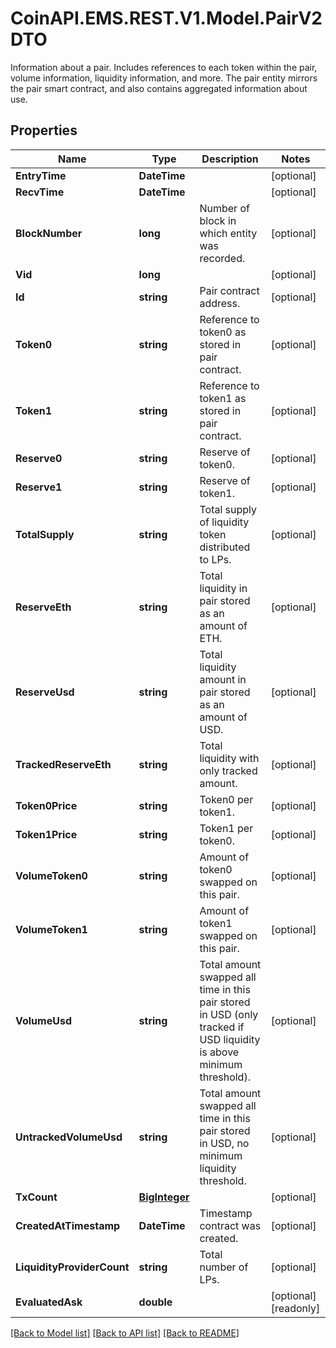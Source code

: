 # CoinAPI.EMS.REST.V1.Model.PairV2DTO
Information about a pair. Includes references to each token within the pair, volume information, liquidity information, and more. The pair entity mirrors the pair smart contract, and also contains aggregated information about use.

## Properties

Name | Type | Description | Notes
------------ | ------------- | ------------- | -------------
**EntryTime** | **DateTime** |  | [optional] 
**RecvTime** | **DateTime** |  | [optional] 
**BlockNumber** | **long** | Number of block in which entity was recorded. | [optional] 
**Vid** | **long** |  | [optional] 
**Id** | **string** | Pair contract address. | [optional] 
**Token0** | **string** | Reference to token0 as stored in pair contract. | [optional] 
**Token1** | **string** | Reference to token1 as stored in pair contract. | [optional] 
**Reserve0** | **string** | Reserve of token0. | [optional] 
**Reserve1** | **string** | Reserve of token1. | [optional] 
**TotalSupply** | **string** | Total supply of liquidity token distributed to LPs. | [optional] 
**ReserveEth** | **string** | Total liquidity in pair stored as an amount of ETH. | [optional] 
**ReserveUsd** | **string** | Total liquidity amount in pair stored as an amount of USD. | [optional] 
**TrackedReserveEth** | **string** | Total liquidity with only tracked amount. | [optional] 
**Token0Price** | **string** | Token0 per token1. | [optional] 
**Token1Price** | **string** | Token1 per token0. | [optional] 
**VolumeToken0** | **string** | Amount of token0 swapped on this pair. | [optional] 
**VolumeToken1** | **string** | Amount of token1 swapped on this pair. | [optional] 
**VolumeUsd** | **string** | Total amount swapped all time in this pair stored in USD (only tracked if USD liquidity is above minimum threshold). | [optional] 
**UntrackedVolumeUsd** | **string** | Total amount swapped all time in this pair stored in USD, no minimum liquidity threshold. | [optional] 
**TxCount** | [**BigInteger**](BigInteger.md) |  | [optional] 
**CreatedAtTimestamp** | **DateTime** | Timestamp contract was created. | [optional] 
**LiquidityProviderCount** | **string** | Total number of LPs. | [optional] 
**EvaluatedAsk** | **double** |  | [optional] [readonly] 

[[Back to Model list]](../README.md#documentation-for-models) [[Back to API list]](../README.md#documentation-for-api-endpoints) [[Back to README]](../README.md)

